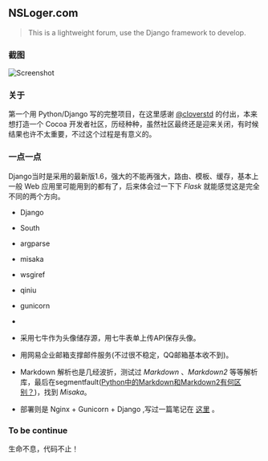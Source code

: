 NSLoger.com
-

> This is a lightweight forum, use the Django framework to develop.

### 截图
![Screenshot](https://raw.githubusercontent.com/isaced/NSLoger/master/Screenshot.jpg)

### 关于
第一个用 Python/Django 写的完整项目，在这里感谢 [@cloverstd](https://github.com/cloverstd) 的付出，本来想打造一个 Cocoa 开发者社区，历经种种，虽然社区最终还是迎来关闭，有时候结果也许不太重要，不过这个过程是有意义的。

### 一点一点

Django当时是采用的最新版1.6，强大的不能再强大，路由、模板、缓存，基本上一般 Web 应用里可能用到的都有了，后来体会过一下下 *Flask* 就能感觉这是完全不同的两个方向。

- Django
- South
- argparse
- misaka
- wsgiref
- qiniu
- gunicorn

-

- 采用七牛作为头像储存源，用七牛表单上传API保存头像。
- 用网易企业邮箱支撑邮件服务(不过很不稳定，QQ邮箱基本收不到)。
- Markdown 解析也是几经波折，测试过 *Markdown* 、*Markdown2* 等等解析库，最后在segmentfault([Python中的Markdown和Markdown2有何区别？](http://segmentfault.com/q/1010000000424159))，找到 *Misaka*。
- 部署则是 Nginx + Gunicorn + Django ,写过一篇笔记在 [这里](http://www.isaced.com/post-248.html) 。

### To be continue
生命不息，代码不止！
